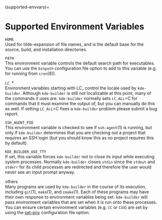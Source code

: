 (supported-envvars)=
# Supported Environment Variables

`HOME`  
Used for tilde-expansion of file names, and is the default base for the
source, build, and installation directories.

`PATH`  
This environment variable controls the default search path for
executables. You can use the `binpath` configuration file option to add
to this variable (e.g. for running from `cron`(8)).

`LC_`\*  
Environment variables starting with LC\_ control the locale used by
`kde-builder`. Although `kde-builder` is still not localizable at this
point, many of the commands it uses are. `kde-builder` normally sets
`LC_ALL`=C for commands that it must examine the output of, but you can
manually do this as well. If setting `LC_ALL`=C fixes a `kde-builder`
problem please submit a bug report.

`SSH_AGENT_PID`  
This environment variable is checked to see if `ssh-agent`(1) is
running, but only if `kde-builder` determines that you are checking out
a project that requires an SSH login (but you should know this as no
project requires this by default).

`KDE_BUILDER_USE_TTY`  
If set, this variable forces `kde-builder` not to close its input while
executing system processes. Normally `kde-builder` closes `stdin` since
the `stdout` and `stderr` for its child processes are redirected and
therefore the user would never see an input prompt anyway.

others  
Many programs are used by `kde-builder` in the course of its execution,
including `git`(1), `make`(1), and `cmake`(1). Each of these programs
may have their own response to environment variables being set.
`kde-builder` will pass environment variables that are set when it is
run onto these processes. You can ensure certain environment variables
(e.g. `CC` or `CXX`) are set by using the [set-env](#conf-set-env) configuration file
option.
